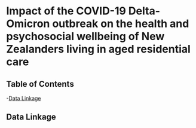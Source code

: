 <h1 align="left">
  Impact of the COVID-19 Delta-Omicron outbreak on the health and psychosocial wellbeing of New Zealanders living in aged residential care
</h1>

<h2>
  Table of Contents
</h2>
<p>
  -<a href="#data-linkage">Data Linkage</a>
</p>

##  Data Linkage
